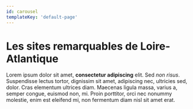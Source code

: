 ```yaml
---
id: carousel
templateKey: 'default-page'
---
```

# Les sites remarquables de Loire-Atlantique

Lorem ipsum dolor sit amet, **consectetur adipiscing** elit. Sed _non risus_. Suspendisse lectus tortor, dignissim sit amet, adipiscing nec, ultricies sed, dolor. Cras elementum ultrices diam. Maecenas ligula massa, varius a, semper congue, euismod non, mi. Proin porttitor, orci nec nonummy molestie, enim est eleifend mi, non fermentum diam nisl sit amet erat.
